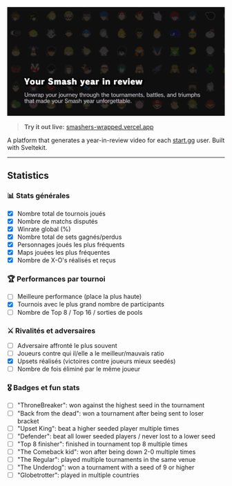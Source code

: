 <img width="1200" alt="readme" src="./.github/banner.png">

> **Try it out live:** [smashers-wrapped.vercel.app](https://smashers-wrapped.vercel.app)

A platform that generates a year-in-review video for each [start.gg](start.gg) user. Built with Sveltekit.

---

## Statistics

### 📊 Stats générales

- [x] Nombre total de tournois joués
- [x] Nombre de matchs disputés
- [x] Winrate global (%)
- [x] Nombre total de sets gagnés/perdus
- [x] Personnages joués les plus fréquents
- [x] Maps jouées les plus fréquentes
- [x] Nombre de X-O's réalisés et reçus

### 🏆 Performances par tournoi

- [ ] Meilleure performance (place la plus haute)
- [x] Tournois avec le plus grand nombre de participants
- [ ] Nombre de Top 8 / Top 16 / sorties de pools

### ⚔️ Rivalités et adversaires

- [ ] Adversaire affronté le plus souvent
- [ ] Joueurs contre qui il/elle a le meilleur/mauvais ratio
- [x] Upsets réalisés (victoires contre joueurs mieux seedés)
- [ ] Nombre de fois éliminé par le même joueur

### 🎖️ Badges et fun stats

- [ ] "ThroneBreaker": won against the highest seed in the tournament
- [ ] "Back from the dead": won a tournament after being sent to loser bracket
- [ ] "Upset King": beat a higher seeded player multiple times
- [ ] "Defender": beat all lower seeded players / never lost to a lower seed
- [ ] "Top 8 finisher": finished in tournament top 8 multiple times
- [ ] "The Comeback kid": won after being down 2-0 multiple times
- [ ] "The Regular": played multiple tournaments in the same venue
- [ ] "The Underdog": won a tournament with a seed of 9 or higher
- [ ] "Globetrotter": played in multiple countries
